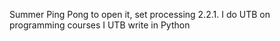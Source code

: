 Summer Ping Pong to open it, set processing 2.2.1. I do UTB on programming courses I UTB write in Python
